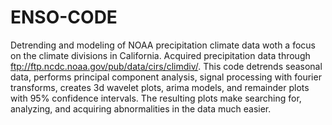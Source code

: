 # ENSO-CODE
Detrending and modeling of NOAA precipitation climate data woth a focus on the climate divisions in California. Acquired precipitation data through ftp://ftp.ncdc.noaa.gov/pub/data/cirs/climdiv/. This code detrends seasonal data, performs principal component analysis, signal processing with fourier transforms, creates 3d wavelet plots, arima models, and remainder plots with 95% confidence intervals. The resulting plots make searching for, analyzing, and acquiring abnormalities in the data much easier.

